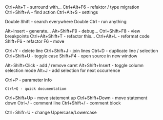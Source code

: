 Ctrl+Alt+T - surround with...
Ctrl+Alt+F6 - refaktor / type migration
Ctrl+Shift+A - find action
Ctrl+Alt+S - settings
  
Double Shift - search everywhere
Double Ctrl - run anything

Alt+Insert - generate...
Alt+Shift+F9 - debug...
Ctrl+Shift+F8 - view breakpoints
Ctrl+Alt+Shift+T - refactor this...
Ctrl+Alt+L - reformat code
Shift+F6 - refactor
F6 - move

Ctrl+Y - delete line
Ctrl+Shift+J - join lines
Ctrl+D - duplicate line / selection
Ctrl+Shift+U - toggle case
Shift+F4 - open source in new window

Alt+Shift+Click - add / remove caret
Alt+Shift+Insert - toggle column selection mode
Alt+J - add selection for next occurrence

Ctrl+P - parameter info
``` 
Ctrl+Q - quick documentation
```

Ctrl+Shift+Up - move statement up
Ctrl+Shift+Down - move statement down
Ctrl+/ - comment line
Ctrl+Shift+/ - comment block

Ctrl+Shifr+U - change Uppercase/Lowercase